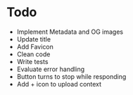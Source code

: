 # Todo

- Implement Metadata and OG images
- Update title
- Add Favicon
- Clean code
- Write tests
- Evaluate error handling
- Button turns to stop while responding
- Add + icon to upload context
